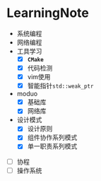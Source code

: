 # LearningNote
+ 系统编程
+ 网络编程
+ 工具学习
    + [x] **`CMake`** 
    + [x] 代码检测
    + [x] vim使用
    + [x] 智能指针`std::weak_ptr`
+ moduo
    + [x] 基础库
    + [x] 网络库
+ 设计模式
    + [x] 设计原则
    + [x] 组件协作系列模式
    + [x] 单一职责系列模式
+ [ ] 协程
+ [ ] 操作系统